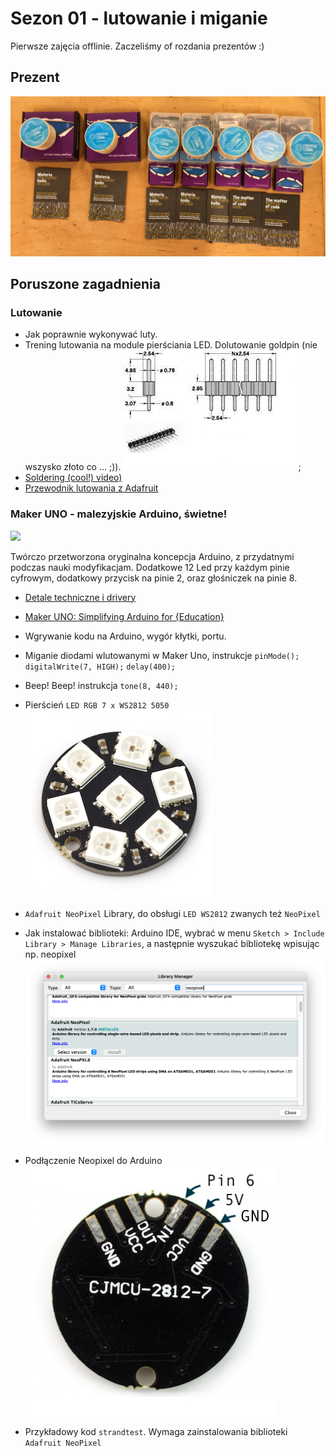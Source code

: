 # Sezon 01 - lutowanie i miganie

Pierwsze zajęcia offlinie. Zaczeliśmy of rozdania prezentów :)

## Prezent

![](zestaw.jpg)

## Poruszone zagadnienia

### Lutowanie
- Jak poprawnie wykonywać luty.
- Trening lutowania na module pierściania LED. Dolutowanie goldpin (nie wszysko złoto co … ;)).
![](goldpin.jpg);
- [Soldering (cool!) video)](https://youtu.be/QKbJxytERvg)
- [Przewodnik lutowania z Adafruit](https://learn.adafruit.com/adafruit-guide-excellent-soldering)

### Maker UNO - malezyjskie Arduino, świetne!
![](https://ksr-ugc.imgix.net/assets/020/483/931/36dac5c036b77eac5bf85a26b23f0b8e_original.gif?w=680&fit=max&v=1520485057&auto=format&gif-q=50&q=92&s=6cafeb7a1e9447f19d8a729d2fe50367)

Twórczo przetworzona oryginalna koncepcja Arduino, z przydatnymi  podczas nauki modyfikacjam. Dodatkowe 12 Led przy każdym pinie cyfrowym, dodatkowy przycisk na pinie 2, oraz głośniczek na pinie 8.

- [Detale techniczne i drivery](https://www.cytron.io/c-arduino/c-arduino-main-board/p-maker-uno-simplifying-arduino-for-education) 
- [Maker UNO: Simplifying Arduino for {Education}](https://makeruno.com.my)

- Wgrywanie kodu na Arduino, wygór kłytki, portu.
- Miganie diodami wlutowanymi w Maker Uno, instrukcje `pinMode();` `digitalWrite(7, HIGH);` `delay(400);`
- Beep! Beep! instrukcja `tone(8, 440);`
- Pierścień `LED RGB 7 x WS2812 5050`
![](../foto/pierscien-led-rgb-7.jpg)
- `Adafruit NeoPixel` Library, do obsługi `LED WS2812` zwanych też `NeoPixel`
- Jak instalować biblioteki: Arduino IDE, wybrać w menu `Sketch > Include Library > Manage Libraries`, a następnie wyszukać bibliotekę wpisując np. neopixel
![](library_manager.png)
- Podłączenie Neopixel do Arduino
![](led-arduino.jpg)
- Przykładowy kod `strandtest`. Wymaga zainstalowania biblioteki `Adafruit NeoPixel`



